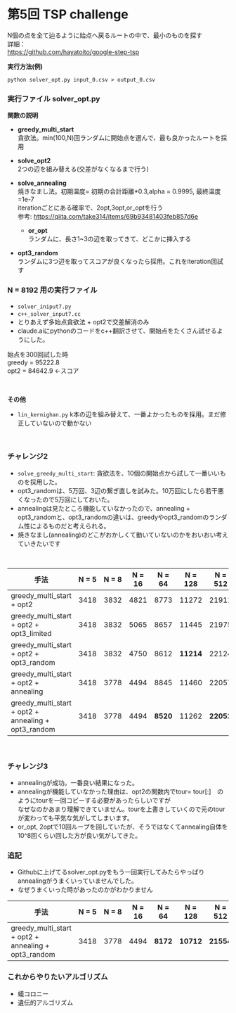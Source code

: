 # 第5回  TSP challenge  

N個の点を全て辿るように始点へ戻るルートの中で、最小のものを探す  
詳細：  
https://github.com/hayatoito/google-step-tsp

**実行方法(例)**
```
python solver_opt.py input_0.csv > output_0.csv
```

### 実行ファイル solver_opt.py

**関数の説明**  
- **greedy_multi_start**   
  貪欲法。min(100,N)回ランダムに開始点を選んで、最も良かったルートを採用
  
- **solve_opt2**     
2つの辺を組み替える(交差がなくなるまで行う)

- **solve_annealing**   
  焼きなまし法。初期温度= 初期の合計距離*0.3,alpha = 0.9995, 最終温度=1e-7  
  iterationごとにある確率で、2opt,3opt,or_optを行う  
  参考: https://qiita.com/take314/items/69b93481403feb857d6e

  - **or_opt**  
     ランダムに、長さ1~3の辺を取ってきて、どこかに挿入する
    
- **opt3_random**   
ランダムに3つ辺を取ってスコアが良くなったら採用。これをiteration回試す
  
### N = 8192 用の実行ファイル  
- `solver_iniput7.py`
- `c++_solver_input7.cc`
- とりあえず多始点貪欲法 + opt2で交差解消のみ
- claude.aiにpythonのコードをc++翻訳させて、開始点をたくさん試せるようにした。  

始点を300回試した時  
greedy = 95222.8  
opt2 = 84642.9  ←スコア  

<br>
  
**その他** 
- `lin_kernighan.py`
  k本の辺を組み替えて、一番よかったものを採用。まだ修正していないので動かない

<br>

### チャレンジ2
- `solve_greedy_multi_start`: 貪欲法を、10個の開始点から試して一番いいものを採用した。  
- opt3_randomは、5万回、3辺の繋ぎ直しを試みた。10万回にしたら若干悪くなったので5万回にしておいた。
- annealingは見たところ機能していなかったので、annealing + opt3_randomと、opt3_randomの違いは、greedyやopt3_randomのランダム性によるものだと考えられる。  
- 焼きなまし(annealing)のどこがおかしくて動いていないのかをおいおい考えていきたいです

<br>


| 手法                                             | N = 5 | N = 8 | N = 16 | N = 64 | N = 128 | N = 512 | N = 2048 |
|--------------------------------------------------|--------|--------|---------|---------|----------|-----------|------------|
| greedy_multi_start + opt2                        | 3418   | 3832   | 4821    | 8773    | 11272    | 21911     | 42465      |
| greedy_multi_start + opt2 + opt3_limited         | 3418   | 3832   | 5065    | 8657    | 11445    | 21975     | 42579      |
| greedy_multi_start + opt2 + opt3_random          | 3418   | 3832   | 4750    | 8612    | **11214**    | 22124     | 42747      |
| greedy_multi_start + opt2 + annealing            | 3418   | 3778   | 4494    | 8845    | 11460    | 22057     | 42605      |
| greedy_multi_start + opt2 + annealing + opt3_random | 3418 | 3778   | 4494    | **8520**    | 11262    | **22052**     | **42348**      |

<br>

### チャレンジ3

- annealingが成功。一番良い結果になった。
- annealingが機能していなかった理由は、opt2の関数内でtour= tour[:]　のようにtourを一回コピーする必要があったらしいですが  
なぜなのかあまり理解できていません。tourを上書きしていくので元のtourが変わっても平気な気がしてしまいます。
- or_opt, 2optで10回ループを回していたが、そうではなくてannealing自体を10^8回くらい回した方が良い気がしてきた。 

### 追記
- Githubに上げてるsolver_opt.pyをもう一回実行してみたらやっぱりannealingがうまくいっていませんでした。  
- なぜうまくいった時があったのかがわかりません  




| 手法                                             | N = 5 | N = 8 | N = 16 | N = 64 | N = 128 | N = 512 | N = 2048 |
|--------------------------------------------------|--------|--------|---------|---------|----------|-----------|------------|
| greedy_multi_start + opt2 + annealing + opt3_random | 3418 | 3778   | 4494    | **8172**    | **10712**    | **21554**     | **42553**      |



### これからやりたいアルゴリズム
- 蟻コロニー
- 遺伝的アルゴリズム
  
